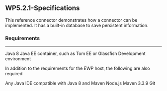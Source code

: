 ## WP5.2.1-Specifications

This reference connector demonstrates how a connector can be implemented. It has a built-in database to save persistent information.

### Requirements
________________

Java 8
Java EE container, such as Tom EE or Glassfish
Development environment

In addition to the requirements for the EWP host, the following are also required

Any Java IDE compatible with Java 8 and Maven
Node.js
Maven 3.3.9
Git
